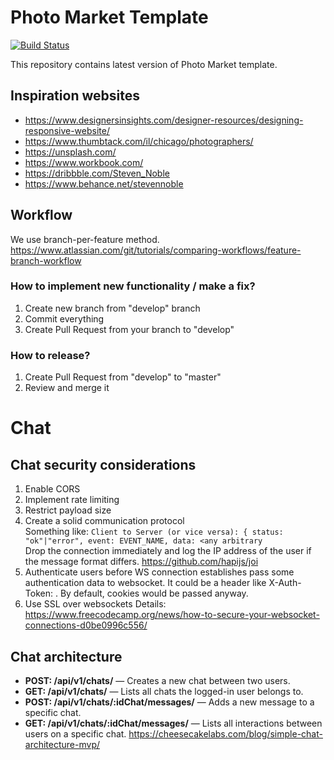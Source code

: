 # Photo Market Template
[![Build Status](https://travis-ci.com/photo-market/photo-market-template.svg?branch=master)](https://travis-ci.com/photo-market/photo-market-template)

This repository contains latest version of Photo Market template.

## Inspiration websites
- https://www.designersinsights.com/designer-resources/designing-responsive-website/
- https://www.thumbtack.com/il/chicago/photographers/
- https://unsplash.com/
- https://www.workbook.com/
- https://dribbble.com/Steven_Noble
- https://www.behance.net/stevennoble

## Workflow
We use branch-per-feature method.
https://www.atlassian.com/git/tutorials/comparing-workflows/feature-branch-workflow

### How to implement new functionality / make a fix?
1. Create new branch from "develop" branch
2. Commit everything 
3. Create Pull Request from your branch to "develop"

### How to release?
1. Create Pull Request from "develop" to "master"
2. Review and merge it


# Chat 
## Chat security considerations
1. Enable CORS
2. Implement rate limiting
3. Restrict payload size
4. Create a solid communication protocol  
   Something like:
   `Client to Server (or vice versa): { status: "ok"|"error", event: EVENT_NAME, data: <any arbitrary`  
    Drop the connection immediately and log the IP address of the user if the message format differs.
    https://github.com/hapijs/joi
5. Authenticate users before WS connection establishes 
   pass some authentication data to websocket. It could be a header like X-Auth-Token: <some token assigned to this client on login>. By default, cookies would be passed anyway.
6. Use SSL over websockets
Details: https://www.freecodecamp.org/news/how-to-secure-your-websocket-connections-d0be0996c556/


## Chat architecture
* **POST: /api/v1/chats/** — Creates a new chat between two users.
* **GET: /api/v1/chats/** — Lists all chats the logged-in user belongs to.
* **POST: /api/v1/chats/:idChat/messages/** — Adds a new message to a specific chat.
* **GET: /api/v1/chats/:idChat/messages/** — Lists all interactions between users on a specific chat.
https://cheesecakelabs.com/blog/simple-chat-architecture-mvp/